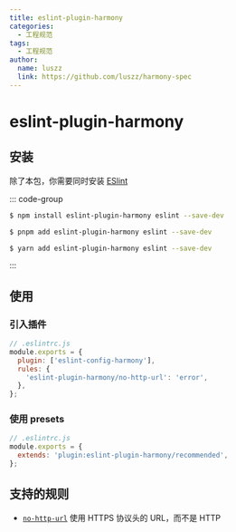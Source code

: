 ```yaml
---
title: eslint-plugin-harmony
categories:
  - 工程规范
tags:
  - 工程规范
author:
  name: luszz
  link: https://github.com/luszz/harmony-spec
---
```


# eslint-plugin-harmony

## 安装

除了本包，你需要同时安装 [ESlint](https://eslint.org/)

::: code-group

```sh [npm]
$ npm install eslint-plugin-harmony eslint --save-dev
```

```sh [pnpm]
$ pnpm add eslint-plugin-harmony eslint --save-dev
```

```sh [yarn]
$ yarn add eslint-plugin-harmony eslint --save-dev
```
:::

## 使用

### 引入插件

```js
// .eslintrc.js
module.exports = {
  plugin: ['eslint-config-harmony'],
  rules: {
    'eslint-plugin-harmony/no-http-url': 'error',
  },
};
```

### 使用 presets

```js
// .eslintrc.js
module.exports = {
  extends: 'plugin:eslint-plugin-harmony/recommended',
};
```

## 支持的规则

- [`no-http-url`](https://luszz.github.io/harmony-spec/npm/eslint-plugin.html) 使用 HTTPS 协议头的 URL，而不是 HTTP
